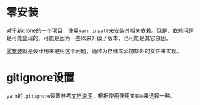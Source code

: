 # 零安装
对于新clone的一个项目，使用`yarn insall`来安装其相关依赖。但是，依赖问题是可能出现的，可能是因为一些以来升级了版本，也可能是其它原因。

[零安装](https://yarnpkg.com/features/zero-installs)就是设计用来避免这个问题，通过为存储库添加额外的文件来实现。

# gitignore设置
yarn的`.gitignore`设置参考[文档说明](https://yarnpkg.com/getting-started/qa#which-files-should-be-gitignored)，根据使用使用`零安装`来选择一种。